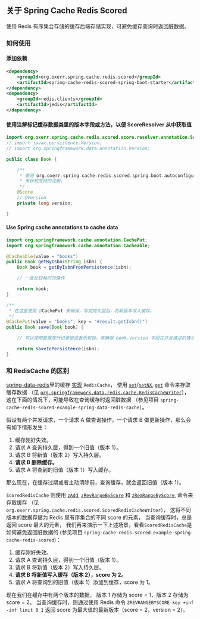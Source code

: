 ## 关于 Spring Cache Redis Scored
使用 Redis 有序集合存储的缓存后端存储实现，可避免缓存查询时返回脏数据。

### 如何使用

#### 添加依赖

```xml
<dependency>
	<groupId>org.oxerr.spring.cache.redis.scored</groupId>
	<artifactId>spring-cache-redis-scored-spring-boot-starter</artifactId>
</dependency>
<dependency>
	<groupId>redis.clients</groupId>
	<artifactId>jedis</artifactId>
</dependency>
```

#### 使用注解标记缓存数据类里的版本字段或方法，以便 ScoreResolver 从中获取值

```java
import org.oxerr.spring.cache.redis.scored.score.resolver.annotation.Score;
// import javax.persistence.Version;
// import org.springframework.data.annotation.Version;

public class Book {

	/**
	 * 查阅 org.oxerr.spring.cache.redis.scored.spring.boot.autoconfigure.DefaultScoreResolver
	 * 来获知支持的注解。
	 */
	@Score
	// @Version
	private long version;

}
```

#### Use Spring cache annotations to cache data
```java
import org.springframework.cache.annotation.CachePut;
import org.springframework.cache.annotation.Cacheable;

@Cacheable(value = "books")
public Book getByIsbn(String isbn) {
	Book book = getByIsbnFromPersistence(isbn);

	// 一些比较耗时的操作

	return book;
}

/**
 * 在这里使用 @CachePut 来确保，写完持久层后，将新版本写入缓存。
 */
@CachePut(value = "books", key = "#result.getIsbn()")
public Book save(Book book) {

	// 可以使用数据库行记录锁或者乐观锁，来确保 book.version 字段在并发请求的情况下安全地递增。

	return saveToPersistence(isbn);
}
```

### 和 RedisCache 的区别

[spring-data-redis](https://spring.io/projects/spring-data-redis)里的缓存
[实现](https://docs.spring.io/spring-data/data-redis/docs/current/reference/html/#redis:support:cache-abstraction) `RedisCache`，
使用
[`set`](https://redis.io/commands/set)/[`setNX`](https://redis.io/commands/setnx),
[`get`](https://redis.io/commands/get)
命令来存取缓存数据
（见 [`org.springframework.data.redis.cache.RedisCacheWriter`](https://github.com/spring-projects/spring-data-redis/blob/main/src/main/java/org/springframework/data/redis/cache/DefaultRedisCacheWriter.java)），
这在下面的情况下，可能导致在查询缓存时返回脏数据
（参见项目 `spring-cache-redis-scored-example-spring-data-redis-cache`）。

假设有两个并发请求，一个请求 A 做查询操作，一个请求 B 做更新操作，那么会有如下情形发生：

1. 缓存刚好失效。
2. 请求 A 查询持久层，得到一个旧值（版本 1）。
3. 请求 B 将新值（版本 2）写入持久层。
4. **请求 B 删除缓存。**
5. 请求 A 将查到的旧值（版本 1）写入缓存。

那么现在，在缓存过期或者主动清除前，查询缓存，就会返回旧值（版本 1）。

`ScoredRedisCache` 则使用
[`zAdd`](https://redis.io/commands/zadd),
[`zRevRangeByScore`](https://redis.io/commands/zrevrangebyscore)
和 [`zRemRangeByScore`](https://redis.io/commands/zremrangebyscore),
命令来存取缓存
（见 `org.oxerr.spring.cache.redis.scored.ScoredRedisCacheWriter`），
这将不同版本的数据存储为 Redis 里有序集合的不同 score 的元素，
当查询缓存时，总是返回 score 最大的元素，
我们再来演示一下上述场景，看看`ScoredRedisCache`是如何避免返回脏数据的
(参见项目 `spring-cache-redis-scored-example-spring-cache-redis-scored`)：

1. 缓存刚好失效。
2. 请求 A 查询持久层，得到一个旧值（版本 1）。
3. 请求 B 将新值（版本 2）写入持久层。
4. **请求 B 将新值写入缓存（版本 2），score 为 2。**
5. 请求 A 将查询到的旧值（版本 1）添加到缓存，score 为 1。

现在我们在缓存中有两个版本的数据，
版本 1 存储为 score = 1，版本 2 存储为 score = 2。
当查询缓存时，则通过使用 Redis 命令 `ZREVRANGEBYSCORE key +inf -inf limit 0 1`
返回 score 为最大值的最新版本（score = 2，version = 2）。
